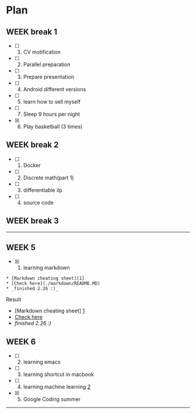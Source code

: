 # Plan

## WEEK break 1 

- [ ] 1. CV motification
- [ ] 2. Parallel preparation
- [ ] 3. Prepare presentation
- [ ] 4. Android different versions
- [ ] 5. learn how to sell myself
- [ ] 7. Sleep 9 hours per night
- [x] 6. Play basketball (3 times)

## WEEK break 2
- [ ] 1. Docker
- [ ] 2. Discrete math(part 1)
- [ ] 3. differentiable ilp 
- [ ] 4. source code

## WEEK break 3

----------------------------------------
## WEEK 5 
- [x] 1. learning markdown
```
* [Markdown cheating sheet][1]
* [Check here](./markdown/README.MD)
* _finished 2.26 :)_
```
Result<br>
* [Markdown cheating sheet] [1]
* [Check here](./markdown/README.MD)
* _finished 2.26 :)_

[1]: https://github.com/adam-p/markdown-here/wiki/Markdown-Cheatsheet
[2]: https://sites.google.com/site/distributedlittleredhen/home/the-cognitive-core-research-topics-in-red-hen/machine-learning


## WEEK 6

- [ ] 2. learning emacs
- [ ] 3. learning shortcut in macbook
- [ ] 4. learning machine learning [2]
- [x] 5. Google Coding summer
-------------------------------------------
